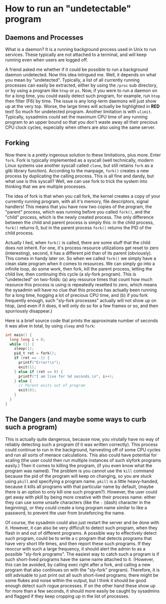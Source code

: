 # How to run an "undetectable" program

## Daemons and Processes
What is a daemon? It is a running background process used in Unix to run
services. These typically are not attached to a terminal, and will keep running
even when users are logged off. 

A friend asked me whether if it could be possible to run a background daemon 
undetected. Now this idea intrigued me. Well, it depends on what you mean by
"undetected". Typically, a list of all currently running processes can easily be
extracted, either by using the `/proc` sub directory, or by using a program like
`htop` or `ps`. Now, if you were to run a daemon on for a long time, you could 
easily detect such program, for example, run `htop` then filter (F6) by time. 
The issue is any long-term daemons will just show up at the very top. Worse, the
large times will actually be highlighted in **RED** text! So much for undetected
program. Another limitation is with `ulimit`. Typically, sysadmins could set the
maximum CPU time of any running program to an upper bound so that you don't
waste away all their precious CPU clock cycles, especially when others are also
using the same server.

## Forking
Now there is a pretty ingenous solution to these limitations, plus more. Enter
`fork`. Fork is typically implemented as a syscall (well technically, modern
Linux systems use another syscall called `clone`, but still retains `fork` as 
a glib library function). According to the manpage, `fork()` creates a new
process by duplicating the calling process. This is all fine and dandy, but what
use is this syscall? Well, we can use fork to trick the system into thinking
that we are multiple processes. 

The idea of fork is that when you call fork, the kernel creates a copy of your
currently running program, with all it's memory, file descriptors, signal
handlers! This means that you have now two copies of the program, the "parent"
process, which was running before you called `fork()`, and the "child" process,
which is the newly created process. The only difference between the child and
parent process is simply this: in the child process, `fork()` returns 0, but in
the parent process `fork()` returns the PID of the child process.

Actually I lied, when `fork()` is called, there are some stuff that the child
does not inherit. For one, it's process resource utilizations get reset to zero
(interesting), second, it has a different pid than of its parent (obviously).
This comes in handy later on. So when we called `fork()` we simply have a clean
slate program when it comes to resources. We can simply go into a infinite loop,
do some work, then fork, kill the parent process, letting the child live, then
continuing this cycle (a sly-fork program). This is "undetected" on two-folds: 
(a) any resource times that count how much resource this process is using is 
repeatedly resetted to zero, which means the sysadmin will have no clue that 
this process has actually been running for a long time, hogging a lot of 
precious CPU time, and (b) if you fork frequently enough, such "sly-fork 
processes" actually will not show up on htop, (and even if it does, it will 
only do so for a few frames or so, and then spurriously disappear.) 

Here is a brief source code that prints the approximate number of seconds it was
alive in total, by using `sleep` and `fork`:

```c
int main() {
  long long i = 0;
  while (1) {
    sleep(1);
    pid_t ret = fork();
    if (ret == -1) {
      printf("Error!\n");
      exit(1);
    } else if (ret == 0) {
      printf("I am live for %d seconds.\n", i++);
    } else {
      // Parent exits out of program
      exit(0);
    }
  }
}
```

## The Dangers (and maybe some ways to curb such a program)
This is actually quite dangerous, because now, you virutally have no way of
reliably detecting such a program (if it was written correctly). This process
could continue to run in the background, harvesting off of some CPU cycles and
run all sorts of menace calculations. This also could have potential for scaling
(the user could then run multiple instances of such slyfork programs easily.)
Then it comes to killing the program, (if you even know what the program was 
named). The problem is you cannot use the `kill` command because the pid of the 
program will keep on changing, so you are stuck using `pkill` and specifying a 
program name. `pkill` is a little heavy-handed, because it kills all programs 
with that particular name by default, (maybe there is an option to only kill 
one such program?). However, the user could get away with pkill by being more 
creative with their process name: either they can use some unsafe characters 
(like the `-` (dash) character in the beginning), or they could create a long 
program name similar to like a password, to prevent the user from bruteforcing 
the name. 

Of course, the sysadmin could also just restart the server and be done with it.
However, it can also be very difficult to detect such program, when they flash
in and out of different programs. A possible way to effectively detect such
program, could be to write a c program that detects programs that have very
short life times, and then report these such programs. If they reoccur with such
a large frequency, it should alert the admin to as a possible "sly-fork
programs". The easiest way to catch such a program is if such short-lived
programs have the same name attached to it. (However, this can be avoided, by
calling exec right after a fork, and calling a new program that also continues
on with the "sly-fork" program). Therefore, it is still advisable to just
print out all such short-lived programs; there might be some flukes and noise
within the output, but I think it should be good enough detect such rogue
processes. If on the other hand these show up for more than a few seconds, it
should more easily be caught by sysadmins and flagged if they keep cropping up
in the list of processes.
